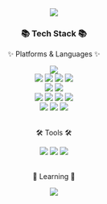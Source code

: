 <div align=center>
	<img src="https://capsule-render.vercel.app/api?type=waving&color=timeGradient&height=200&section=header&text=Zei%20Github&fontSize=90" />	
</div>
<div align=center>
	<h3>📚 Tech Stack 📚</h3>
	<p>✨ Platforms & Languages ✨</p>
</div>
<div align="center">
  <img src='https://img.shields.io/badge/Ubuntu-E95420?style=flat-square&logo=Ubuntu&logoColor=white'/>
  <br/>
  <img src='https://img.shields.io/badge/HTML5-E34F26?style=flat-square&logo=html5&logoColor=white'/>
  <img src='https://img.shields.io/badge/CSS3-1572B6?style=flat-square&logo=css3&logoColor=white'/>
  <img src='https://img.shields.io/badge/Sass-CC6699?style=flat-square&logo=Sass&logoColor=white'/>
  <img src='https://img.shields.io/badge/styled%20components-DB7093?style=flat-square&logo=styled-components&logoColor=white'/>
  <br/>
  <img src='https://img.shields.io/badge/Bootstrapap-7952B3?style=flat-square&logo=bootstrap&logoColor=white'/>
  <img src='https://img.shields.io/badge/jQuery-0769AD?style=flat-square&logo=jQuery&logoColor=white'/>
  <br/>
  <img src='https://img.shields.io/badge/javascript-F7DF1E?style=flat-square&logo=javascript&logoColor=black'/>
  <img src='https://img.shields.io/badge/typescript-3178C6?style=flat-square&logo=typescript&logoColor=white'/>
  <img src='https://img.shields.io/badge/Vue.js-4FC08D?style=flat-square&logo=Vue.js&logoColor=white'/>
  <img src='https://img.shields.io/badge/axios-5A29E4?style=flat-square&logo=axios&logoColor=white'/>
  <br/>
  <img src='https://img.shields.io/badge/react-444444?style=flat-square&logo=react'/>
  <img src='https://img.shields.io/badge/react%20router-444444?style=flat-square&logo=react-router'/>
  <img src='https://img.shields.io/badge/redux-764ABC?style=flat-square&logo=redux'/>
</div>
<br>
<div align=center>
	<p>🛠 Tools 🛠</p>
</div>
<div align=center>
  <img src='https://img.shields.io/badge/Visual%20Studio%20Code-007ACC?style=flat-square&logo=Visual%20Studio%20Code&logoColor=white'/>
  <img src='https://img.shields.io/badge/netlify-00C7B7?style=flat-square&logo=netlify&logoColor=white'/>
  <img src='https://img.shields.io/badge/github-181717?style=flat-square&logo=github&logoColor=white'/>
</div>
<br/>
<div align=center>
	<p>🌱 Learning 🌱</p>
</div>
<div align=center>
  <img src='https://img.shields.io/badge/Next.js-000000?style=flat-square&logo=Next.js&logoColor=white'/>
</div>
<br>
<!--
<div align=center>
	<p>🎨 Portfolio 🎨</p>
</div>
<div align=center>
	<a href="https://zei.netlify.app/">
		<img src="https://img.shields.io/badge/Portfolio-FF3633?style=flat-square&logo=PortFolio&logoColor=white" />
	</a>
	<a href="">
		<img src="https://img.shields.io/badge/Notion-000000?style=flat-square&logo=Notion&logoColor=white" />
	</a>
	<br>
</div>
-->

